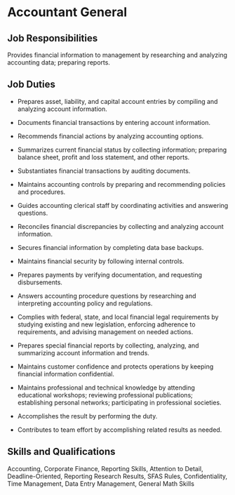 # Accountant General

## Job Responsibilities

Provides financial information to management by researching and analyzing accounting data; preparing reports.

## Job Duties

* Prepares asset, liability, and capital account entries by compiling and analyzing account information.

* Documents financial transactions by entering account information.

* Recommends financial actions by analyzing accounting options.

* Summarizes current financial status by collecting information; preparing balance sheet, profit and loss statement, and other reports.

* Substantiates financial transactions by auditing documents.

* Maintains accounting controls by preparing and recommending policies and procedures.

* Guides accounting clerical staff by coordinating activities and answering questions.

* Reconciles financial discrepancies by collecting and analyzing account information.

* Secures financial information by completing data base backups.

* Maintains financial security by following internal controls.

* Prepares payments by verifying documentation, and requesting disbursements.

* Answers accounting procedure questions by researching and interpreting accounting policy and regulations.

* Complies with federal, state, and local financial legal requirements by studying existing and new legislation, enforcing adherence to requirements, and advising management on needed actions.

* Prepares special financial reports by collecting, analyzing, and summarizing account information and trends.

* Maintains customer confidence and protects operations by keeping financial information confidential.

* Maintains professional and technical knowledge by attending educational workshops; reviewing professional publications; establishing personal networks; participating in professional societies.

* Accomplishes the result by performing the duty.

* Contributes to team effort by accomplishing related results as needed.

## Skills and Qualifications

Accounting, Corporate Finance, Reporting Skills, Attention to Detail, Deadline-Oriented, Reporting Research Results, SFAS Rules, Confidentiality, Time Management, Data Entry Management, General Math Skills

